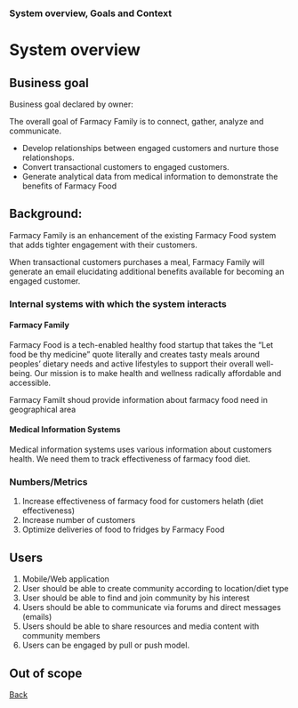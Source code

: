 ### System overview, Goals and Context

# System overview

## Business goal

Business goal declared by owner:

The overall goal of Farmacy Family is to connect, gather, analyze and communicate.

- Develop relationships between engaged customers and nurture those relationshops.
- Convert transactional customers to engaged customers.
- Generate analytical data from medical information to demonstrate the benefits of Farmacy Food

## Background:

Farmacy Family is an enhancement of the existing Farmacy Food system that adds tighter engagement with their customers.

When transactional customers purchases a meal, Farmacy Family will generate an email elucidating additional benefits available for becoming an engaged customer.

### Internal systems with which the system interacts

#### Farmacy Family 

Farmacy Food is a tech-enabled healthy food startup that takes the “Let food be thy medicine” quote literally and creates tasty meals around peoples’ dietary needs and active lifestyles to support their overall well-being. Our mission is to make health and wellness radically affordable and accessible.

Farmacy Familt shoud provide information about farmacy food need in geographical area

#### Medical Information Systems 

Medical information systems uses various information about customers health. We need them to track effectiveness of farmacy food diet.


### Numbers/Metrics

1. Increase effectiveness of farmacy food for customers helath (diet effectiveness)
1. Increase number of customers
1. Optimize deliveries of food to fridges by Farmacy Food


## Users

1. Mobile/Web application
1. User should be able to create community according to location/diet type
1. User should be able to find and join community by his interest
1. Users should be able to communicate via forums and direct messages (emails)
1. Users should be able to share resources and media content with community members
1. Users can be engaged by pull or push model.


## Out of scope



[Back](README.md)